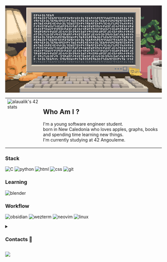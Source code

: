 ![Banner](https://github.com/tonio-chopy/tonio-chopy/blob/main/banner.gif)
<table>
 <tr>
  <td valign="top">
     <img src="https://badge.mediaplus.ma/levi/alaualik?1337Badge=off&UM6P=off" alt="alaualik's 42 stats" />
  </td>
  <td>
   <p>
     <h2>Who Am I ?</h2>
     I'm a young software engineer student.<br>
     born in New Caledonia who loves apples, graphs, books and spending time learning new things.<br>
     I'm currently studying at 42 Angouleme.
   </p>
  </td>
    </a>
  </td>
 </tr>
</table>

### Stack
![C](https://img.shields.io/badge/c-A8B9CC?style=for-the-badge&logo=c&logoColor=%23e8934d&labelColor=%2330353b&color=%23d4c1ae) ![python](https://img.shields.io/badge/python-3776AB?style=for-the-badge&logo=python&logoColor=%23e8934d&labelColor=%2330353b&color=%23d4c1ae) ![html](https://img.shields.io/badge/html-E34F26?style=for-the-badge&logo=html5&logoColor=%23e8934d&labelColor=%2330353b&color=%23d4c1ae) ![css](https://img.shields.io/badge/css-663399?style=for-the-badge&logo=css&logoColor=%23e8934d&labelColor=%2330353b&color=%23d4c1ae) ![git](https://img.shields.io/badge/git-F05032?style=for-the-badge&logo=git&logoColor=%23e8934d&labelColor=%2330353b&color=%23d4c1ae)


### Learning
![blender](https://img.shields.io/badge/blender-E87D0D?style=for-the-badge&logo=blender&logoColor=%23e8934d&labelColor=%2330353b&color=%23d4c1ae)

### Workflow
![obsidian](https://img.shields.io/badge/obsidian-7C3AED?style=for-the-badge&logo=obsidian&logoColor=%23e8934d&labelColor=%2330353b&color=%23d4c1ae) ![wezterm](https://img.shields.io/badge/wezterm-4E49EE?style=for-the-badge&logo=wezterm&logoColor=%23e8934d&labelColor=%2330353b&color=%23d4c1ae) ![neovim](https://img.shields.io/badge/neovim-57A143?style=for-the-badge&logo=neovim&logoColor=%23e8934d&labelColor=%2330353b&color=%23d4c1ae) ![linux](https://img.shields.io/badge/linux-FCC624?style=for-the-badge&logo=linux&logoColor=%23e8934d&labelColor=%2330353b&color=%23d4c1ae)

<details>
<summary>
<h3>Contacts 📨</h3>
</summary>

 [![Gmail](https://img.shields.io/badge/Gmail-D14836?style=for-the-badge&logo=gmail&logoColor=%23FCC624&labelColor=%2330353b&color=%23d4c1ae)](mailto:niolaualiki@gmail.com)
[![Linkedin](https://img.shields.io/badge/linkedin-000000?style=for-the-badge&logo=42&logoColor=%23FCC624&labelColor=%2330353b&color=%23d4c1ae)](https://www.linkedin.com/in/antonio-laualiki)
[![Instagram](https://img.shields.io/badge/Instagram-%23E4405F.svg?style=for-the-badge&logo=Instagram&logoColor=%23FCC624&labelColor=%2330353b&color=%23d4c1ae)](https://www.instagram.com/tonio_llk)

</details>

[![](https://visitcount.itsvg.in/api?id=tonio-chopy&icon=9&color=1)](https://visitcount.itsvg.in)
